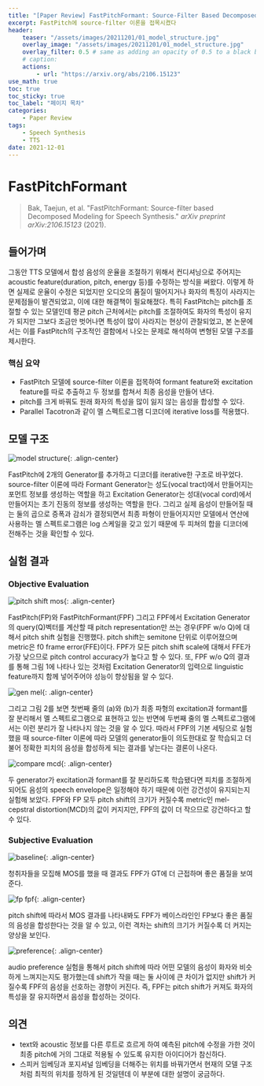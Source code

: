```yaml
---
title: "[Paper Review] FastPitchFormant: Source-Filter Based Decomposed Modeling for Speech Synthesis"
excerpt: FastPitch에 source-filter 이론을 접목시켰다
header:
    teaser: "/assets/images/20211201/01_model_structure.jpg"
    overlay_image: "/assets/images/20211201/01_model_structure.jpg"
    overlay_filter: 0.5 # same as adding an opacity of 0.5 to a black background
    # caption: 
    actions:
        - url: "https://arxiv.org/abs/2106.15123"
use_math: true
toc: true
toc_sticky: true
toc_label: "페이지 목차"
categories: 
    - Paper Review
tags: 
    - Speech Synthesis
    - TTS
date: 2021-12-01
---
```


# FastPitchFormant

> Bak, Taejun, et al. "FastPitchFormant: Source-filter based Decomposed Modeling for Speech Synthesis." *arXiv preprint arXiv:2106.15123* (2021).

## 들어가며

그동안 TTS 모델에서 합성 음성의 운율을 조절하기 위해서 컨디셔닝으로 주어지는 acoustic feature(duration, pitch, energy 등)를 수정하는 방식을 써왔다. 이렇게 하면 실제로 운율이 수정은 되었지만 오디오의 품질이 떨어지거나 화자의 특징이 사라지는 문제점들이 발견되었고, 이에 대한 해결책이 필요해졌다. 특히 FastPitch는 pitch를 조절할 수 있는 모델인데 평균 pitch 근처에서는 pitch를 조절하여도 화자의 특성이 유지가 되지만 그보다 조금만 벗어나면 특성이 많이 사라지는 현상이 관찰되었고, 본 논문에서는 이를 FastPitch의 구조적인 결함에서 나오는 문제로 해석하여 변형된 모델 구조를 제시한다. 

### 핵심 요약

- FastPitch 모델에 source-filter 이론을 접목하여 formant feature와 excitation feature를 따로 추출하고 두 정보를 합쳐서 최종 음성을 만들어 낸다.
- pitch를 크게 바꿔도 원래 화자의 특성을 많이 잃지 않는 음성을 합성할 수 있다.
- Parallel Tacotron과 같이 멜 스펙트로그램 디코더에 iterative loss를 적용했다.

## 모델 구조

![model structure](/assets/images/20211201/01_model_structure.jpg){: .align-center}  

FastPitch에 2개의 Generator를 추가하고 디코더를 iterative한 구조로 바꾸었다. source-filter 이론에 따라 Formant Generator는 성도(vocal tract)에서 만들어지는 포먼트 정보를 생성하는 역할을 하고 Excitation Generator는 성대(vocal cord)에서 만들어지는 초기 진동의 정보를 생성하는 역할을 한다. 그리고 실제 음성이 만들어질 때는 둘의 곱으로 증폭과 감쇠가 결정되면서 최종 파형이 만들어지지만 모델에서 연산에 사용하는 멜 스펙트로그램은 log 스케일을 갖고 있기 때문에 두 피쳐의 합을 디코더에 전해주는 것을 확인할 수 있다. 

## 실험 결과

### Objective Evaluation

![pitch shift mos](/assets/images/20211201/02_pitch_shift_mos.jpg){: .align-center}  

FastPitch(FP)와 FastPitchFormant(FPF) 그리고 FPF에서 Excitation Generator의 query(Q)벡터를 계산할 때 pitch representation만 쓰는 경우(FPF w/o Q)에 대해서 pitch shift 실험을 진행했다. pitch shift는 semitone 단위로 이루어졌으며 metric은 f0 frame error(FFE)이다. FPF가 모든 pitch shift scale에 대해서 FFE가 가장 낮으므로 pitch control accuracy가 높다고 할 수 있다. 또, FPF w/o Q의 결과를 통해 그림 1에 나타나 있는 것처럼 Excitation Generator의 입력으로 linguistic feature까지 함께 넣어주어야 성능이 향상됨을 알 수 있다.

![gen mel](/assets/images/20211201/03_gen_mel.jpg){: .align-center}  

그리고 그림 2를 보면 첫번째 줄의 (a)와 (b)가 최종 파형의 excitation과 formant를 잘 분리해서 멜 스펙트로그램으로 표현하고 있는 반면에 두번째 줄의 멜 스펙트로그램에서는 이런 분리가 잘 나타나지 않는 것을 알 수 있다. 따라서 FPF의 기본 세팅으로 실험했을 때 source-filter 이론에 따라 모델의 generator들이 의도한대로 잘 학습되고 더불어 정확한 피치의 음성을 합성하게 되는 결과를 낳는다는 결론이 나온다.

![compare mcd](/assets/images/20211201/04_compare_mcd.jpg){: .align-center}  

두 generator가 excitation과 formant를 잘 분리하도록 학습됐다면 피치를 조절하게 되어도 음성의 speech envelope은 일정해야 하기 때문에 이런 강건성이 유지되는지 실험해 보았다. FPF와 FP 모두 pitch shift의 크기가 커질수록 metric인 mel-cepstral distortion(MCD)의 값이 커지지만, FPF의 값이 더 작으므로 강건하다고 할 수 있다.

### Subjective Evaluation

![baseline](/assets/images/20211201/05_baseline.jpg){: .align-center}  

청취자들을 모집해 MOS를 했을 때 결과도 FPF가 GT에 더 근접하며 좋은 품질을 보여준다.

![fp fpf](/assets/images/20211201/06_fp_fpf.jpg){: .align-center}  

pitch shift에 따라서 MOS 결과를 나타내봐도 FPF가 베이스라인인 FP보다 좋은 품질의 음성을 합성한다는 것을 알 수 있고, 이런 격차는 shift의 크기가 커질수록 더 커지는 양상을 보인다.

![preference](/assets/images/20211201/07_preference.jpg){: .align-center}  

audio preference 실험을 통해서 pitch shift에 따라 어떤 모델의 음성이 화자와 비슷하게 느껴지는지도 평가했는데 shift가 작을 때는 둘 사이에 큰 차이가 없지만 shift가 커질수록 FPF의 음성을 선호하는 경향이 커진다. 즉, FPF는 pitch shift가 커져도 화자의 특성을 잘 유지하면서 음성을 합성하는 것이다.

## 의견

- text와 acoustic 정보를 다른 루트로 흐르게 하여 예측된 pitch에 수정을 가한 것이 최종 pitch에 거의 그대로 적용될 수 있도록 유지한 아이디어가 참신하다.
- 스피커 임베딩과 포지셔널 임베딩을 더해주는 위치를 바꿔가면서 현재의 모델 구조처럼 최적의 위치를 정하게 된 것일텐데 이 부분에 대한 설명이 궁금하다.